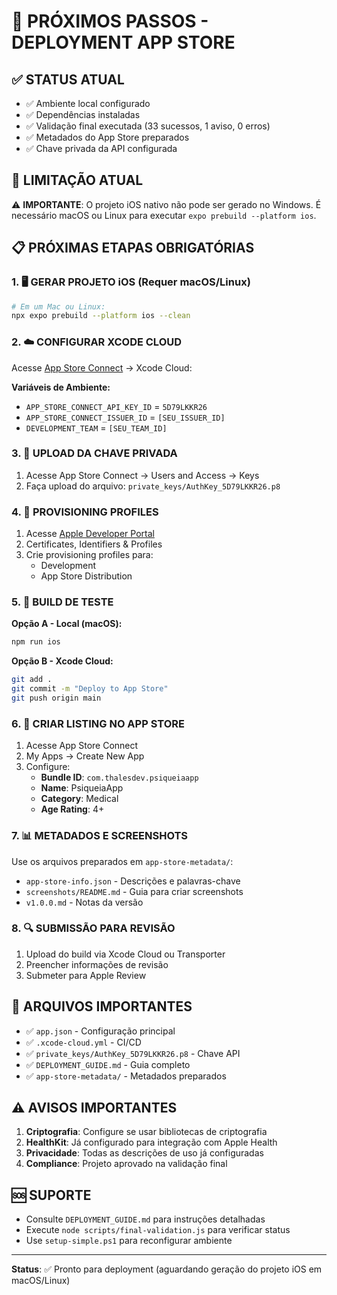 # 🚀 PRÓXIMOS PASSOS - DEPLOYMENT APP STORE

## ✅ STATUS ATUAL
- ✅ Ambiente local configurado
- ✅ Dependências instaladas
- ✅ Validação final executada (33 sucessos, 1 aviso, 0 erros)
- ✅ Metadados do App Store preparados
- ✅ Chave privada da API configurada

## 🔄 LIMITAÇÃO ATUAL
⚠️ **IMPORTANTE**: O projeto iOS nativo não pode ser gerado no Windows. É necessário macOS ou Linux para executar `expo prebuild --platform ios`.

## 📋 PRÓXIMAS ETAPAS OBRIGATÓRIAS

### 1. 🖥️ GERAR PROJETO iOS (Requer macOS/Linux)
```bash
# Em um Mac ou Linux:
npx expo prebuild --platform ios --clean
```

### 2. ☁️ CONFIGURAR XCODE CLOUD
Acesse [App Store Connect](https://appstoreconnect.apple.com) → Xcode Cloud:

**Variáveis de Ambiente:**
- `APP_STORE_CONNECT_API_KEY_ID` = `5D79LKKR26`
- `APP_STORE_CONNECT_ISSUER_ID` = `[SEU_ISSUER_ID]`
- `DEVELOPMENT_TEAM` = `[SEU_TEAM_ID]`

### 3. 🔑 UPLOAD DA CHAVE PRIVADA
1. Acesse App Store Connect → Users and Access → Keys
2. Faça upload do arquivo: `private_keys/AuthKey_5D79LKKR26.p8`

### 4. 📱 PROVISIONING PROFILES
1. Acesse [Apple Developer Portal](https://developer.apple.com)
2. Certificates, Identifiers & Profiles
3. Crie provisioning profiles para:
   - Development
   - App Store Distribution

### 5. 🔨 BUILD DE TESTE
**Opção A - Local (macOS):**
```bash
npm run ios
```

**Opção B - Xcode Cloud:**
```bash
git add .
git commit -m "Deploy to App Store"
git push origin main
```

### 6. 📝 CRIAR LISTING NO APP STORE
1. Acesse App Store Connect
2. My Apps → Create New App
3. Configure:
   - **Bundle ID**: `com.thalesdev.psiqueiaapp`
   - **Name**: PsiqueiaApp
   - **Category**: Medical
   - **Age Rating**: 4+

### 7. 📊 METADADOS E SCREENSHOTS
Use os arquivos preparados em `app-store-metadata/`:
- `app-store-info.json` - Descrições e palavras-chave
- `screenshots/README.md` - Guia para criar screenshots
- `v1.0.0.md` - Notas da versão

### 8. 🔍 SUBMISSÃO PARA REVISÃO
1. Upload do build via Xcode Cloud ou Transporter
2. Preencher informações de revisão
3. Submeter para Apple Review

## 📁 ARQUIVOS IMPORTANTES
- ✅ `app.json` - Configuração principal
- ✅ `.xcode-cloud.yml` - CI/CD
- ✅ `private_keys/AuthKey_5D79LKKR26.p8` - Chave API
- ✅ `DEPLOYMENT_GUIDE.md` - Guia completo
- ✅ `app-store-metadata/` - Metadados preparados

## ⚠️ AVISOS IMPORTANTES
1. **Criptografia**: Configure se usar bibliotecas de criptografia
2. **HealthKit**: Já configurado para integração com Apple Health
3. **Privacidade**: Todas as descrições de uso já configuradas
4. **Compliance**: Projeto aprovado na validação final

## 🆘 SUPORTE
- Consulte `DEPLOYMENT_GUIDE.md` para instruções detalhadas
- Execute `node scripts/final-validation.js` para verificar status
- Use `setup-simple.ps1` para reconfigurar ambiente

---
**Status**: ✅ Pronto para deployment (aguardando geração do projeto iOS em macOS/Linux)